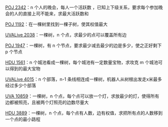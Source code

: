 [POJ 2342](https://github.com/Hapoa/Accepted/blob/master/06%20-%20%E6%A0%91%E5%BD%A2dp/001%20-%20POJ%202342.md)：n 个人的晚会，每人一个活跃数
，已知上下级关系，要求每个参加晚会的人的直接上司不能来，求最大活跃数和

[POJ 1192](https://github.com/Hapoa/Accepted/blob/master/06%20-%20%E6%A0%91%E5%BD%A2dp/002%20-%20POJ%201192.md)：在一棵树里找到一棵子树，使其权值最大

[UVALive 2038](https://github.com/Hapoa/Accepted/blob/master/06%20-%20%E6%A0%91%E5%BD%A2dp/003%20-%20UVALive%202038.md)：一棵树，n 个点，求最少的点可以覆盖所有边

[POJ 1947](https://github.com/Hapoa/Accepted/blob/master/06%20-%20%E6%A0%91%E5%BD%A2dp/004%20-%20POJ%201947.md)：一棵树，有 n 个节点，要求最少减去最少的边是多少，使之正好剩下 p 个节点

[HDU 1561](https://github.com/Hapoa/Accepted/blob/master/06%20-%20%E6%A0%91%E5%BD%A2dp/005%20-%20HDU%201561.md)：n 个城池看成一棵树，每个城池有一定数量宝物，求攻克 m 个城池可以得到的最大宝物

[UVALive 4015](https://github.com/Hapoa/Accepted/blob/master/06%20-%20%E6%A0%91%E5%BD%A2dp/006%20-%20UVALive%204015.md)：n 个部落，n-1 条线相连成一棵树，机器人从树根出发走x米最多经过多少个部落

[UVA 10859](https://github.com/Hapoa/Accepted/blob/master/06%20-%20%E6%A0%91%E5%BD%A2dp/007%20-%20UVA%2010859.md)：一棵树，n 个点，每个点可以放一个灯，求放最少的灯，使得所有边都被照亮，且被两个灯照亮的边数尽量大

[HDU 3889](https://github.com/Hapoa/Accepted/blob/master/06%20-%20%E6%A0%91%E5%BD%A2dp/008%20-%20HDU%203889.md)：一棵树，n 个点，每个点有人数，边有权值，求把所有点的人数移到一个点的最小路程






